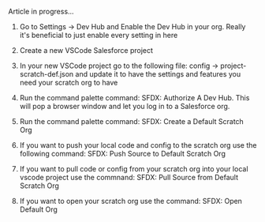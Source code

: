 Article in progress...

1) Go to Settings -> Dev Hub and Enable the Dev Hub in your org. Really it's beneficial to just enable every setting in here  

2) Create a new VSCode Salesforce project

3) In your new VSCode project go to the following file: config -> project-scratch-def.json and update it to have the settings and features you need your scratch org to have

4) Run the command palette command: SFDX: Authorize A Dev Hub. This will pop a browser window and let you log in to a Salesforce org.

5) Run the command palette command: SFDX: Create a Default Scratch Org

6) If you want to push your local code and config to the scratch org use the following command: SFDX: Push Source to Default Scratch Org

7) If you want to pull code or config from your scratch org into your local vscode project use the commnand: SFDX: Pull Source from Default Scratch Org

7) If you want to open your scratch org use the command: SFDX: Open Default Org



